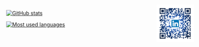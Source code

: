 <a href="https://www.linkedin.com/in/miguel-alorda/">
  <img align="right" height="20%" width="20%"  src="https://github.com/m-alorda/qr-generator/blob/main/example/with-icon/linkedin-qr.png"/>
</a>

[![GitHub stats](https://github-readme-stats.vercel.app/api?username=m-alorda&count_private=true&show_icons=true&disable_animations=true&theme=monokai&border_radius=20)](https://github-readme-stats.vercel.app/api?username=m-alorda&count_private=true&show_icons=true&disable_animations=true&theme=monokai&border_radius=20)

[![Most used languages](https://github-readme-stats.vercel.app/api/top-langs/?username=m-alorda&layout=compact&hide=html&theme=monokai&border_radius=20)](https://github-readme-stats.vercel.app/api/top-langs/?username=m-alorda&layout=compact&hide=html&theme=monokai&border_radius=20)

